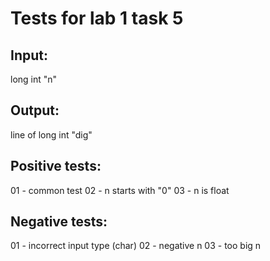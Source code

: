 # Tests for lab 1 task 5


## Input:
long int "n"

## Output:
line of long int "dig"


## Positive tests:
01 - common test
02 - n starts with "0" 
03 - n is float

## Negative tests:
01 - incorrect input type (char)
02 - negative n
03 - too big n

